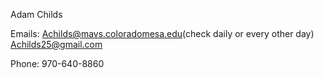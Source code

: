 Adam Childs

Emails:
Achilds@mavs.coloradomesa.edu(check daily or every other day)
Achilds25@gmail.com

Phone:
970-640-8860
